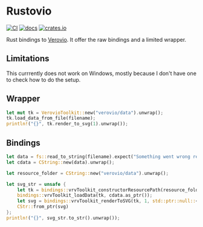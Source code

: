 # Rustovio

[![CI](https://github.com/mockersf/rustovio/actions/workflows/ci.yml/badge.svg)](https://github.com/mockersf/rustovio/actions/workflows/ci.yml)
[![docs](https://docs.rs/rustovio/badge.svg)](https://docs.rs/rustovio)
[![crates.io](https://img.shields.io/crates/v/rustovio.svg)](https://crates.io/crates/rustovio)

Rust bindings to [Verovio](https://github.com/rism-digital/verovio). It offer the raw bindings and a limited wrapper.

## Limitations

This currrently does not work on Windows, mostly because I don't have one to check how to do the setup.

## Wrapper

```rust
let mut tk = VerovioToolkit::new("verovio/data").unwrap();
tk.load_data_from_file(filename);
println!("{}", tk.render_to_svg(1).unwrap());
```

## Bindings

```rust
let data = fs::read_to_string(filename).expect("Something went wrong reading the file");
let cdata = CString::new(data).unwrap();

let resource_folder = CString::new("verovio/data").unwrap();

let svg_str = unsafe {
    let tk = bindings::vrvToolkit_constructorResourcePath(resource_folder.as_ptr());
    bindings::vrvToolkit_loadData(tk, cdata.as_ptr());
    let svg = bindings::vrvToolkit_renderToSVG(tk, 1, std::ptr::null::<i8>());
    CStr::from_ptr(svg)
};
println!("{}", svg_str.to_str().unwrap());
```
